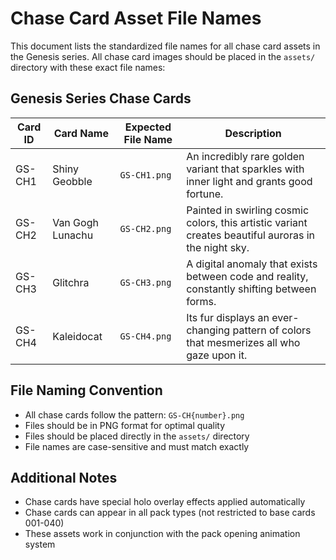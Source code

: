 # Chase Card Asset File Names

This document lists the standardized file names for all chase card assets in the Genesis series. All chase card images should be placed in the `assets/` directory with these exact file names:

## Genesis Series Chase Cards

| Card ID | Card Name | Expected File Name | Description |
|---------|-----------|-------------------|-------------|
| GS-CH1 | Shiny Geobble | `GS-CH1.png` | An incredibly rare golden variant that sparkles with inner light and grants good fortune. |
| GS-CH2 | Van Gogh Lunachu | `GS-CH2.png` | Painted in swirling cosmic colors, this artistic variant creates beautiful auroras in the night sky. |
| GS-CH3 | Glitchra | `GS-CH3.png` | A digital anomaly that exists between code and reality, constantly shifting between forms. |
| GS-CH4 | Kaleidocat | `GS-CH4.png` | Its fur displays an ever-changing pattern of colors that mesmerizes all who gaze upon it. |

## File Naming Convention

- All chase cards follow the pattern: `GS-CH{number}.png`
- Files should be in PNG format for optimal quality
- Files should be placed directly in the `assets/` directory
- File names are case-sensitive and must match exactly

## Additional Notes

- Chase cards have special holo overlay effects applied automatically
- Chase cards can appear in all pack types (not restricted to base cards 001-040)
- These assets work in conjunction with the pack opening animation system